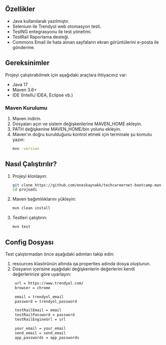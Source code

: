 ## Özellikler
- Java kullanılarak yazılmıştır.
- Selenium ile Trendyol web otomasyon testi.
- TestNG entegrasyonu ile test yönetimi.
- TestRail Raporlama desteği.
- Commons Email ile hata alınan sayfaların ekran görüntülerini e-posta ile gönderme.

## Gereksinimler
Projeyi çalıştırabilmek için aşağıdaki araçlara ihtiyacınız var:
- Java 17
- Maven 3.6+
- IDE (IntelliJ IDEA, Eclipse vb.)

### Maven Kurulumu
1. Maven indirin.
2. Dosyaları açın ve sistem değişkenlerine MAVEN_HOME ekleyin.
3. PATH değişkenine MAVEN_HOME/bin yolunu ekleyin.
4. Maven'ın doğru kurulduğunu kontrol etmek için terminale şu komutu yazın:
    ```bash
    mvn -version

## Nasıl Çalıştırılır?
1. Projeyi klonlayın:
    ```bash
    git clone https://github.com/eneskaynakk/techcareernet-bootcamp-manual-automation-api-tests.git
    cd projeadi
    
2. Maven bağımlılıklarını yükleyin:
    ```bash
    mvn clean install
    
3. Testleri çalıştırın:
    ```bash
    mvn test
    
## Config Dosyası
Test çalıştırmadan önce aşağıdaki adımları takip edin:  
1. resources klasörünün altında qa.properties adında dosya oluşturun.
2. Dosyanın içerisine aşağıdaki değişkenlerin değerlerini kendi değerlerinize göre uyarlayın:
   ```bash
    url = https://www.trendyol.com/
    browser = chrome

    email = trendyol_email
    password = trendyol_password

    testRailEmail = email
    testRailPassword = password
    testRailEngineUrl = url

    your_email = your_email
    send_email = send_email
    app_passwords = app_passwords
